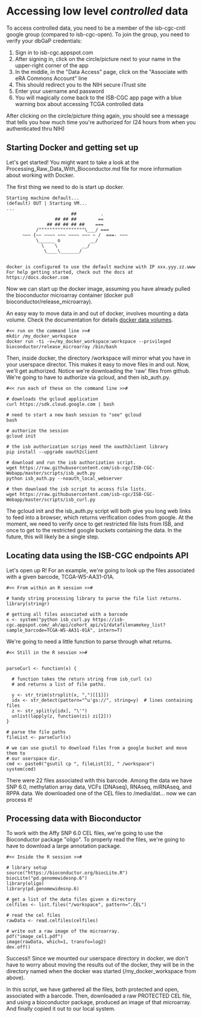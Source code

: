 # Accessing low level *controlled* data

To access controlled data, you need to be a member of the isb-cgc-cntl google group (compared to isb-cgc-open).
To join the group, you need to verify your dbGaP credentials:

1. Sign in to isb-cgc.appspot.com
2. After signing in, click on the circle/picture next to your name in the upper-right corner of the app
3. In the middle, in the "Data Access" page, click on the "Associate with eRA Commons Account" line
4. This should redirect you to the NIH secure iTrust site
5. Enter your username and password
6. You will magically come back to the ISB-CGC app page with a blue warning box about accessing TCGA controlled data

After clicking on the circle/picture thing again, you should see a message that tells you how much time you're authorized for (24 hours from when you authenticated thru NIH)

## Starting Docker and getting set up

Let's get started! You might want to take a look at the Processing_Raw_Data_With_Bioconductor.md
file for more information about working with Docker.

The first thing we need to do is start up docker.

```
Starting machine default...
(default) OUT | Starting VM...
...
                        ##         .
                  ## ## ##        ==
               ## ## ## ## ##    ===
           /"""""""""""""""""\___/ ===
      ~~~ {~~ ~~~~ ~~~ ~~~~ ~~~ ~ /  ===- ~~~
           \______ o           __/
             \    \         __/
              \____\_______/


docker is configured to use the default machine with IP xxx.yyy.zz.www
For help getting started, check out the docs at https://docs.docker.com
```

Now we can start up the docker image, assuming you have already pulled the
bioconductor microarray container (docker pull bioconductor/release_microarray).

An easy way to move data in and out of docker, involves mounting a data volume.
Check the documentation for details [docker data volumes](https://docs.docker.com/engine/userguide/dockervolumes/).

```
#<< run on the command line >>#
mkdir /my_docker_workspace
docker run -ti -v=/my_docker_workspace:workspace --privileged bioconductor/release_microarray /bin/bash
```

Then, inside docker, the directory /workspace will mirror what you have in
your userspace director. This makes it easy to move files in and out.
Now, we'll get authorized.
Notice we're downloading the 'raw' files from github. We're going to have to
authorize via gcloud, and then isb_auth.py.

```
#<< run each of these on the command line >>#

# downloads the gcloud application
curl https://sdk.cloud.google.com | bash

# need to start a new bash session to "see" gcloud
bash

# authorize the session
gcloud init

# the isb authorization scrips need the oauth2client library
pip install --upgrade oauth2client

# download and run the isb authorization script.
wget https://raw.githubusercontent.com/isb-cgc/ISB-CGC-Webapp/master/scripts/isb_auth.py
python isb_auth.py --noauth_local_webserver

# then download the isb script to access file lists.
wget https://raw.githubusercontent.com/isb-cgc/ISB-CGC-Webapp/master/scripts/isb_curl.py
```

The gcloud init and the isb_auth.py script will both give you
long web links to feed into a browser, which returns verification codes from google.
At the moment, we need to verify once to get restricted file lists from ISB, and
once to get to the restricted google buckets containing the data. In the future,
this will likely be a single step.

## Locating data using the ISB-CGC endpoints API

Let's open up R!
For an example, we're going to look up the files associated with a given barcode,
TCGA-W5-AA31-01A.

```
#<< From within an R session >>#

# handy string processing library to parse the file list returns.
library(stringr)

# getting all files associated with a barcode
x <- system("python isb_curl.py https://isb-cgc.appspot.com/_ah/api/cohort_api/v1/datafilenamekey_list?sample_barcode=TCGA-W5-AA31-01A", intern=T)
```

We're going to need a little function to parse through what returns.

```
#<< Still in the R session >>#


parseCurl <- function(x) {

  # function takes the return string from isb_curl (x)
  # and returns a list of file paths.

  y <- str_trim(strsplit(x, ",")[[1]])
  idx <- str_detect(pattern="^u'gs://", string=y)  # lines containing files
  z <- str_split(y[idx], "\'")
  unlist(lapply(z, function(zi) zi[2]))
}

# parse the file paths
fileList <- parseCurl(x)

# we can use gsutil to download files from a google bucket and move them to
# our userspace dir.
cmd <- paste0("gsutil cp ", fileList[3], " /workspace")
system(cmd)
```

There were 22 files associated with this barcode. Among the data we have
SNP 6.0, methylation array data, VCFs (DNAseq), RNAseq, miRNAseq, and RPPA data.
We downloaded one of the CEL files to /media/dat... now we can process it!

## Processing data with Bioconductor

To work with the Affy SNP 6.0 CEL files, we're going to use the Bioconductor
package "oligo". To properly read the files, we're going to have to download
a large annotation package.

```
#<< Inside the R session >>#

# library setup
source("https://bioconductor.org/biocLite.R")
biocLite("pd.genomewidesnp.6")
library(oligo)
library(pd.genomewidesnp.6)

# get a list of the data files given a directory
celfiles <- list.files("/workspace", pattern=".CEL")

# read the cel files
rawData <- read.celfiles(celfiles)

# write out a raw image of the microarray.
pdf("image_cel1.pdf")
image(rawData, which=1, transfo=log2)
dev.off()
```

Success!!  Since we mounted our userspace directory in docker, we don't have
to worry about moving the results out of the docker, they will be in the directory
named when the docker was started (/my_docker_workspace from above).

In this script, we have gathered all the files, both protected and open, associated with a barcode.
Then, downloaded a raw PROTECTED CEL file, and using a bioconductor package,
produced an image of that microarray. And finally copied it out to our local system.
